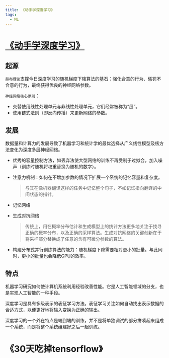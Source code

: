 ```yaml
---
title: 《动手学深度学习》
tags:
  - ML
---
```




# [《动手学深度学习》](https://zh.d2l.ai)

## 起源

`赫布理论`支撑今日深度学习的随机梯度下降算法的基石：强化合意的行为、惩罚不合意的行为，最终获得优良的神经网络参数。

`神经网络核心原则`：

- 交替使用线性处理单元与非线性处理单元，它们经常被称为“层”。
- 使用链式法则（即反向传播）来更新网络的参数。

## 发展

数据量和计算力的发展导致了机器学习和统计学的最优选择从广义线性模型及核方法变化为深度多层神经网络。

- 优秀的容量控制方法，如丢弃法使大型网络的训练不再受制于过拟合，加入噪声（训练时随机将权重替换为随机的数字）。

- 注意力机制：如何在不增加参数的情况下扩展一个系统的记忆容量和复杂度。

  > 与其在像机器翻译这样的任务中记忆整个句子，不如记忆指向翻译的中间状态的指针。

- 记忆网络

- 生成对抗网络

  > 传统上，用在概率分布估计和生成模型上的统计方法更多地关注于找寻正确的概率分布，以及正确的采样算法。生成对抗网络的关键创新在于将采样部分替换成了任意的含有可微分参数的算法。

- 构建分布式并行训练算法的能力：随机梯度下降需要相对更小的批量。与此同时，更小的批量也会降低GPU的效率。

## 特点

机器学习研究如何使计算机系统利用经验改善性能。它是人工智能领域的分支，也是实现人工智能的一种手段。

深度学习是具有多级表示的表征学习方法。表征学习关注如何自动找出表示数据的合适方式，以便更好地将输入变换为正确的输出。

深度学习的一个外在特点是端到端的训练，并不是将单独调试的部分拼凑起来组成一个系统，而是将整个系统组建好之后一起训练。

# 《30天吃掉tensorflow》